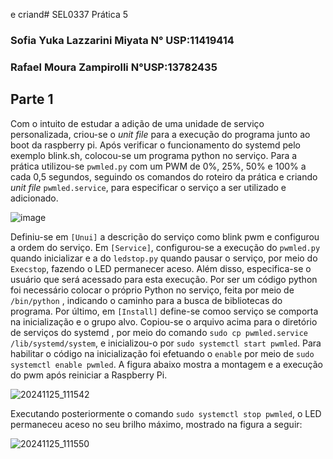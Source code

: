  e criand# SEL0337 Prática 5
### Sofia Yuka Lazzarini Miyata N° USP:11419414 
### Rafael Moura Zampirolli     N°USP:13782435

## Parte 1

Com o intuito de estudar a adição de uma unidade de  serviço personalizada, criou-se o _unit file_ para a execução do programa junto ao boot da raspberry pi. Após verificar o funcionamento do systemd pelo exemplo blink.sh, colocou-se um programa python no serviço. Para a prática utilizou-se `pwmled.py` com um PWM de 0%, 25%, 50% e 100% a cada 0,5 segundos, seguindo os comandos do roteiro da prática e criando _unit file_ `pwmled.service`, para especificar o serviço a ser utilizado e adicionado. 

![image](https://github.com/user-attachments/assets/10058596-4f0a-41ef-98f8-98d6378a4ea4)

Definiu-se em `[Unui]` a descrição do serviço como blink pwm e configurou a ordem do serviço. Em `[Service]`, configurou-se a execução do `pwmled.py` quando inicializar e a do `ledstop.py` quando pausar o serviço, por meio do `Execstop`, fazendo o LED permanecer aceso. Além disso, especifica-se o usuário que será acessado para esta execução. Por ser um código python foi necessário colocar o próprio Python no serviço,  feita por meio de `/bin/python` , indicando o caminho para a busca de bibliotecas do programa. Por último, em `[Install]` define-se comoo serviço se comporta na inicialização e o grupo alvo.
Copiou-se o arquivo acima para o diretório de serviços do systemd , por meio do comando `sudo cp pwmled.service /lib/systemd/system`, e inicializou-o por `sudo systemctl start pwmled`. Para habilitar o código na inicialização foi efetuando o `enable` por meio de `sudo systemctl enable pwmled`.
A figura abaixo mostra a montagem e a execução do pwm após reiniciar a Raspberry Pi.

![20241125_111542](https://github.com/user-attachments/assets/5acbe1d3-f1c9-4e2a-a850-5d773c4b922f)

Executando posteriormente o comando `sudo systemctl stop pwmled`, o LED permaneceu aceso no seu brilho máximo, mostrado na figura a seguir:

![20241125_111550](https://github.com/user-attachments/assets/15ef6f08-48fd-48fc-a294-d03a7d87f1f5)









